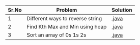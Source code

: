 |Sr.No|             Problem            |                                      Solution                                         | 
|-----|--------------------------------|---------------------------------------------------------------------------------------|
|  1  |Different ways to reverse string|[.java](https://github.com/asbaravkar/Problems/blob/master/ReverseString.java)         |
|  2  |Find Kth Max and Min using heap |[.java](https://github.com/asbaravkar/Problems/blob/master/Problems/FindKthMaxMin.java)|
|  3  |Sort an array of 0s 1s 2s       |[.java](https://github.com/asbaravkar/Problems/blob/master/Problems/Sort012.java)      |